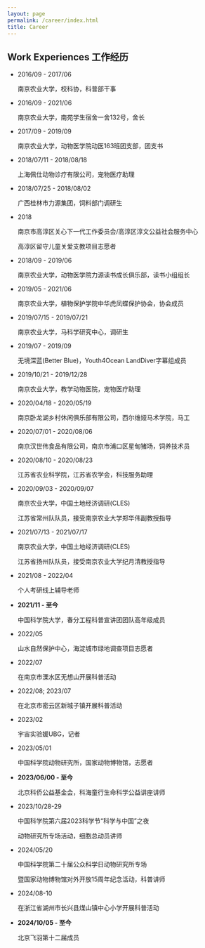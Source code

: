 ```yaml
---
layout: page
permalink: /career/index.html
title: Career
---
```


## Work Experiences 工作经历

- 2016/09 - 2017/06

  南京农业大学，校科协，科普部干事

- 2016/09 - 2021/06

  南京农业大学，南苑学生宿舍一舍132号，舍长

- 2017/09 - 2019/09

  南京农业大学，动物医学院动医163班团支部，团支书

- 2018/07/11 - 2018/08/18

  上海佩仕动物诊疗有限公司，宠物医疗助理

- 2018/07/25 - 2018/08/02

  广西桂林市力源集团，饲料部门调研生

- 2018

  南京市高淳区关心下一代工作委员会/高淳区淳文公益社会服务中心

  高淳区留守儿童关爱支教项目志愿者

- 2018/09 - 2019/06

  南京农业大学，动物医学院力源读书成长俱乐部，读书小组组长

- 2019/05 - 2021/06

  南京农业大学，植物保护学院中华虎凤蝶保护协会，协会成员

- 2019/07/15 - 2019/07/21

  南京农业大学，马科学研究中心，调研生

- 2019/07 - 2019/09

  无境深蓝(Better Blue)，Youth4Ocean LandDiver字幕组成员

- 2019/10/21 - 2019/12/28

  南京农业大学，教学动物医院，宠物医疗助理

- 2020/04/18 - 2020/05/19

  南京卧龙湖乡村休闲俱乐部有限公司，西尔维娅马术学院，马工

- 2020/07/01 - 2020/08/06

  南京汉世伟食品有限公司，南京市浦口区星甸猪场，饲养技术员

- 2020/08/10 - 2020/08/23

  江苏省农业科学院，江苏省农学会，科技服务助理

- 2020/09/03 - 2020/09/07

  南京农业大学，中国土地经济调研(CLES)

  江苏省常州队队员，接受南京农业大学郑华伟副教授指导

- 2021/07/13 - 2021/07/17

  南京农业大学，中国土地经济调研(CLES)

  江苏省扬州队队员，接受南京农业大学纪月清教授指导

- 2021/08 - 2022/04

  个人考研线上辅导老师

- **2021/11 - 至今**

  中国科学院大学，春分工程科普宣讲团团队高年级成员

- 2022/05

  山水自然保护中心，海淀城市绿地调查项目志愿者

- 2022/07

  在南京市溧水区无想山开展科普活动

- 2022/08; 2023/07

  在北京市密云区新城子镇开展科普活动

- 2023/02

  宇宙实验媛UBG，记者

- 2023/05/01

  中国科学院动物研究所，国家动物博物馆，志愿者

- **2023/06/00 - 至今**

  北京科侨公益基金会，科海童行生命科学公益讲座讲师

- 2023/10/28-29

  中国科学院第六届2023科学节“科学与中国”之夜

  动物研究所专场活动，细胞总动员讲师

- 2024/05/20

  中国科学院第二十届公众科学日动物研究所专场

  暨国家动物博物馆对外开放15周年纪念活动，科普讲师

- 2024/08-10

  在浙江省湖州市长兴县煤山镇中心小学开展科普活动

- **2024/10/05 - 至今**

  北京飞羽第十二届成员
